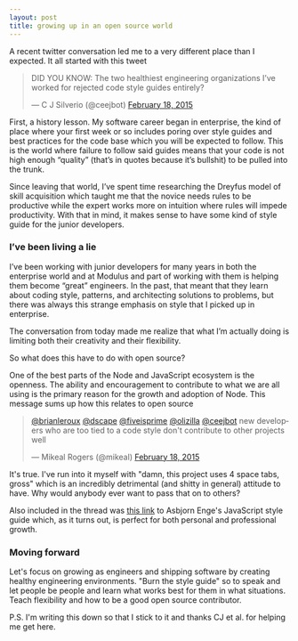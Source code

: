 ```yaml
---
layout: post
title: growing up in an open source world
---
```


A recent twitter conversation led me to a very different place than I expected.
It all started with this tweet

<blockquote class="twitter-tweet" lang="en"><p>DID YOU KNOW: The two healthiest engineering organizations I’ve worked for rejected code style guides entirely?</p>&mdash; C J Silverio (@ceejbot) <a href="https://twitter.com/ceejbot/status/568065466754674688">February 18, 2015</a></blockquote> <script async src="//platform.twitter.com/widgets.js" charset="utf-8"></script>

First, a history lesson. My software career began in enterprise, the kind of
place where your first week or so includes poring over style guides and best
practices for the code base which you will be expected to follow. This is the
world where failure to follow said guides means that your code is not high
enough “quality” (that’s in quotes because it’s bullshit) to be pulled into the
trunk.

Since leaving that world, I’ve spent time researching the Dreyfus model of
skill acquisition which taught me that the novice needs rules to be productive
while the expert works more on intuition where rules will impede productivity.
With that in mind, it makes sense to have some kind of style guide for the
junior developers.

### I’ve been living a lie

I’ve been working with junior developers for many years in both the enterprise
world and at Modulus and part of working with them is helping them become
“great” engineers. In the past, that meant that they learn about coding style,
patterns, and architecting solutions to problems, but there was always this
strange emphasis on style that I picked up in enterprise.

The conversation from today made me realize that what I’m actually doing is
limiting both their creativity and their flexibility.

So what does this have to do with open source?

One of the best parts of the Node and JavaScript ecosystem is the openness. The
ability and encouragement to contribute to what we are all using is the primary
reason for the growth and adoption of Node. This message sums up how this
relates to open source

<blockquote class="twitter-tweet" lang="en"><p><a href="https://twitter.com/brianleroux">@brianleroux</a> <a href="https://twitter.com/dscape">@dscape</a> <a href="https://twitter.com/fiveisprime">@fiveisprime</a> <a href="https://twitter.com/olizilla">@olizilla</a> <a href="https://twitter.com/ceejbot">@ceejbot</a> new developers who are too tied to a code style don&#39;t contribute to other projects well</p>&mdash; Mikeal Rogers (@mikeal) <a href="https://twitter.com/mikeal/status/568095459547299840">February 18, 2015</a></blockquote> <script async src="//platform.twitter.com/widgets.js" charset="utf-8"></script>

It's true. I've run into it myself with "damn, this project uses 4 space tabs,
gross" which is an incredibly detrimental (and shitty in general) attitude to
have. Why would anybody ever want to pass that on to others?

Also included in the thread was [this
link](https://github.com/asbjornenge/javascript-style) to Asbjorn Enge's
JavaScript style guide which, as it turns out, is perfect for both personal and
professional growth.

### Moving forward

Let's focus on growing as engineers and shipping software by creating healthy
engineering environments. "Burn the style guide" so to speak and let people be
people and learn what works best for them in what situations. Teach flexibility
and how to be a good open source contributor.

P.S. I'm writing this down so that I stick to it and thanks CJ et al. for
helping me get here.
